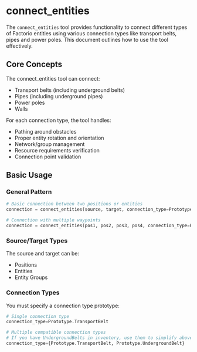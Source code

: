 # connect_entities

The `connect_entities` tool provides functionality to connect different types of Factorio entities using various connection types like transport belts, pipes and power poles. This document outlines how to use the tool effectively.

## Core Concepts

The connect_entities tool can connect:
- Transport belts (including underground belts)
- Pipes (including underground pipes) 
- Power poles
- Walls

For each connection type, the tool handles:
- Pathing around obstacles
- Proper entity rotation and orientation
- Network/group management
- Resource requirements verification
- Connection point validation

## Basic Usage

### General Pattern
```python
# Basic connection between two positions or entities
connection = connect_entities(source, target, connection_type=Prototype.X)

# Connection with multiple waypoints
connection = connect_entities(pos1, pos2, pos3, pos4, connection_type=Prototype.X)
```

### Source/Target Types
The source and target can be:
- Positions
- Entities 
- Entity Groups

### Connection Types
You must specify a connection type prototype:
```python
# Single connection type
connection_type=Prototype.TransportBelt

# Multiple compatible connection types 
# If you have UndergroundBelts in inventory, use them to simplify above-ground structures
connection_type={Prototype.TransportBelt, Prototype.UndergroundBelt}
```